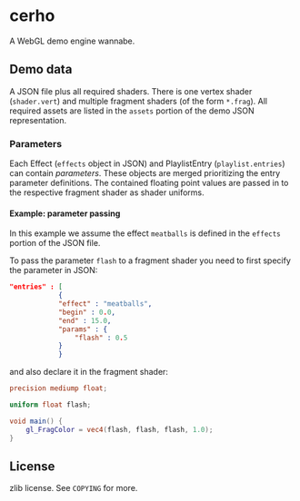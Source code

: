 # cerho
A WebGL demo engine wannabe.

## Demo data 
A JSON file plus all required shaders. There is one vertex shader (`shader.vert`) and multiple fragment shaders (of the form `*.frag`). All required assets are listed in the `assets` portion of the demo JSON representation.

### Parameters
Each Effect (`effects` object in JSON) and PlaylistEntry (`playlist.entries`) can contain *parameters*. These objects are merged prioritizing the entry parameter definitions. The contained floating point values are passed in to the respective fragment shader as shader uniforms.

    
#### Example: parameter passing
In this example we assume the effect `meatballs` is defined in the `effects` portion of the JSON file.

To pass the parameter `flash` to a fragment shader you need to first specify the parameter in JSON:

```json
"entries" : [
            {
            "effect" : "meatballs",
            "begin" : 0.0,
            "end" : 15.0,
            "params" : {
                "flash" : 0.5
            }
            }

```

and also declare it in the fragment shader:

```GLSL
precision mediump float;

uniform float flash;

void main() { 
	gl_FragColor = vec4(flash, flash, flash, 1.0);
}

```

## License
zlib license. See `COPYING` for more.
